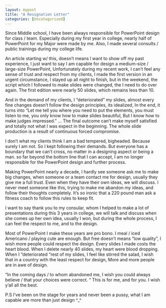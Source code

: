 ```yaml
---
layout: mypost
title: "A Resignation Letter" 
categories: [Uncategorized]
---
```


Since Middle school, I have been always responsible for PowerPoint design for class / team. Especially during my first year in college, nearly half of PowerPoint for my Major were made by me. Also, I made several consults / public trainings during my college life.

An article starting w/ this, doesn’t means l want to show off my past experience, I just want to say I am capable for design a medium-size / large-size PowerPoint, Unfortunately during my recent work, I can’t feel any sense of trust and respect from my clients, I made the first version in an urgent circumstance, I stayed up all night to finish, but in the weekend, the script which I followed to make slides were changed, the I need to do over again. The first edition were nearly 50 slides, which remains less than 10.

And in the demand of my clients, I “deteriorated” my slides, almost every fine changes doesn’t follow the design principles, its idealized, In the end, it turns into “Let me tell you where you need to put the elements, you must listen to me, you only know how to make slides beautiful, But I know how to make judges impressed.” … The final outcome can’t make myself satisfied and totally not what I was expect in the beginning. The whole slide production is a result of continuous forced compromise.

I don’t what my clients think I am a bad tempered, bigheaded. Because surely I am not. So I kept following their demands. But everyone has a boundary that we can’t cross, no matter in a designing aspect or being a man. so far beyond the bottom line that I can accept, I am no longer responsible for the PowerPoint design and further process.

Making PowerPoint nearly a decade, I hardly see someone ask me to make big changes, when someone or a team contact me for design, usually they give me a full trust. Even when they have their own ideas, we will discuss. I never meet someone like this, trying to make me abandon my ideas, and follow their thoughts completely. It’s so ironic that a 220 pound man ask a fitness coach to follow this rules to keep fit.

I want to say thank you to my consular, whom I helped to make a lot of presentations during this 3 years in college, we will talk and discuss when she comes up her own idea, usually I won, but during the whole process, I can feel the respect to me, and to the design.

Most of PowerPoint I make these years are pro bono. I meal / iced Americano / playing cute are enough. But free doesn’t means “low quality”, I wish more people could respect the design. Every slides I made costs the heart blood. When I delete nearly 40 slides, my heart were blood dropping. When I “deteriorated “rest of my slides, I feel like stirred the salad, I wish that in a country with the least respect for design, More and more people are in awe of design.

 “In the coming days / to whom abandoned me, I wish you could always believe / that your choices were correct. “ This is for me, and for you. I wish y’all all the best.

P.S I’ve been on the stage for years and never been a pussy, what I am capable are more than just design ^_^